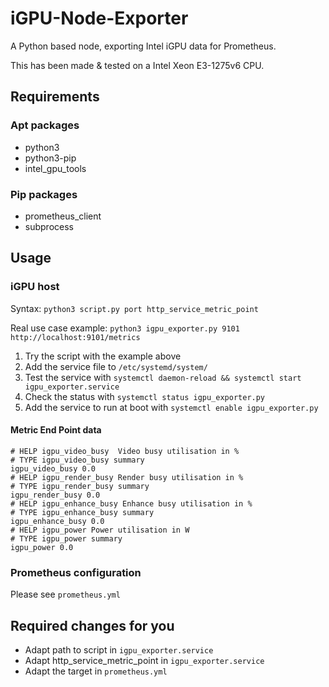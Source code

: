 # iGPU-Node-Exporter
A Python based node, exporting Intel iGPU data for Prometheus.

This has been made & tested on a Intel Xeon E3-1275v6 CPU.


## Requirements
### Apt packages
 - python3
 - python3-pip
 - intel_gpu_tools

### Pip packages
 - prometheus_client
 - subprocess

## Usage
### iGPU host
Syntax: `python3 script.py port http_service_metric_point`

Real use case example: `python3 igpu_exporter.py 9101 http://localhost:9101/metrics`

1. Try the script with the example above
2. Add the service file to `/etc/systemd/system/`
3. Test the service with `systemctl daemon-reload && systemctl start igpu_exporter.service`
4. Check the status with `systemctl status igpu_exporter.py`
5. Add the service to run at boot with `systemctl enable igpu_exporter.py`

#### Metric End Point data
```
# HELP igpu_video_busy  Video busy utilisation in %
# TYPE igpu_video_busy summary
igpu_video_busy 0.0
# HELP igpu_render_busy Render busy utilisation in %
# TYPE igpu_render_busy summary
igpu_render_busy 0.0
# HELP igpu_enhance_busy Enhance busy utilisation in %
# TYPE igpu_enhance_busy summary
igpu_enhance_busy 0.0
# HELP igpu_power Power utilisation in W
# TYPE igpu_power summary
igpu_power 0.0
```

### Prometheus configuration
Please see `prometheus.yml`

## Required changes for you
 - Adapt path to script in `igpu_exporter.service`
 - Adapt http_service_metric_point in `igpu_exporter.service`
 - Adapt the target in `prometheus.yml`
